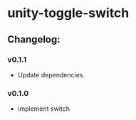 # unity-toggle-switch

## Changelog:

### v0.1.1
- Update dependencies.

### v0.1.0
- implement switch
